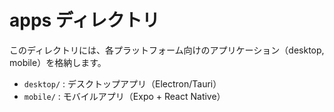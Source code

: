 # apps ディレクトリ

このディレクトリには、各プラットフォーム向けのアプリケーション（desktop, mobile）を格納します。
- `desktop/` : デスクトップアプリ（Electron/Tauri）
- `mobile/`  : モバイルアプリ（Expo + React Native）
